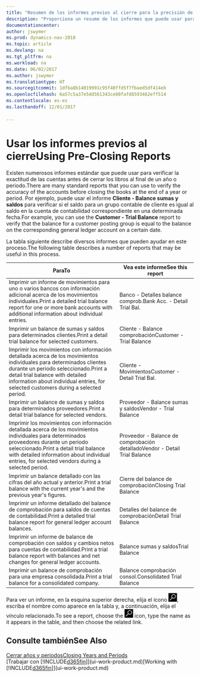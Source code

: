 ```yaml
---
title: "Resumen de los informes previos al cierre para la precisión de las cuentas"
description: "Proporciona un resume de los informes que puede usar para verificar la exactitud de las cuentas antes de cerrar los libros al final de un año o periodo."
documentationcenter: 
author: jswymer
ms.prod: dynamics-nav-2018
ms.topic: article
ms.devlang: na
ms.tgt_pltfrm: na
ms.workload: na
ms.date: 06/02/2017
ms.author: jswymer
ms.translationtype: HT
ms.sourcegitcommit: 1dfba8b14019991c95f40ffd5f7fbaed5df414eb
ms.openlocfilehash: 6a57c5a37e5dd561343ce08fafd8593462eff514
ms.contentlocale: es-es
ms.lasthandoff: 12/01/2017

---
```

# <a name="using-pre-closing-reports"></a><span data-ttu-id="e1c3f-103">Usar los informes previos al cierre</span><span class="sxs-lookup"><span data-stu-id="e1c3f-103">Using Pre-Closing Reports</span></span>
<span data-ttu-id="e1c3f-104">Existen numerosos informes estándar que puede usar para verificar la exactitud de las cuentas antes de cerrar los libros al final de un año o periodo.</span><span class="sxs-lookup"><span data-stu-id="e1c3f-104">There are many standard reports that you can use to verify the accuracy of the accounts before closing the books at the end of a year or period.</span></span> <span data-ttu-id="e1c3f-105">Por ejemplo, puede usar el informe **Cliente - Balance sumas y saldos** para verificar si el saldo para un grupo contable de cliente es igual al saldo en la cuenta de contabilidad correspondiente en una determinada fecha.</span><span class="sxs-lookup"><span data-stu-id="e1c3f-105">For example, you can use the **Customer - Trial Balance** report to verify that the balance for a customer posting group is equal to the balance on the corresponding general ledger account on a certain date.</span></span>

<span data-ttu-id="e1c3f-106">La tabla siguiente describe diversos informes que pueden ayudar en este proceso.</span><span class="sxs-lookup"><span data-stu-id="e1c3f-106">The following table describes a number of reports that may be useful in this process.</span></span>

| <span data-ttu-id="e1c3f-107">Para</span><span class="sxs-lookup"><span data-stu-id="e1c3f-107">To</span></span> | <span data-ttu-id="e1c3f-108">Vea este informe</span><span class="sxs-lookup"><span data-stu-id="e1c3f-108">See this report</span></span> |
| --- | --- |
| <span data-ttu-id="e1c3f-109">Imprimir un informe de movimientos para uno o varios bancos con información adicional acerca de los movimientos individuales.</span><span class="sxs-lookup"><span data-stu-id="e1c3f-109">Print a detailed trial balance report for one or more bank accounts with additional information about individual entries.</span></span> |<span data-ttu-id="e1c3f-110">Banco - Detalles balance comprob.</span><span class="sxs-lookup"><span data-stu-id="e1c3f-110">Bank Acc. - Detail Trial Bal.</span></span> |
| <span data-ttu-id="e1c3f-111">Imprimir un balance de sumas y saldos para determinados clientes.</span><span class="sxs-lookup"><span data-stu-id="e1c3f-111">Print a detail trial balance for selected customers.</span></span> |<span data-ttu-id="e1c3f-112">Cliente - Balance comprobación</span><span class="sxs-lookup"><span data-stu-id="e1c3f-112">Customer - Trial Balance</span></span> |
| <span data-ttu-id="e1c3f-113">Imprimir los movimientos con información detallada acerca de los movimientos individuales para determinados clientes durante un periodo seleccionado.</span><span class="sxs-lookup"><span data-stu-id="e1c3f-113">Print a detail trial balance with detailed information about individual entries, for selected customers during a selected period.</span></span> |<span data-ttu-id="e1c3f-114">Cliente - Movimientos</span><span class="sxs-lookup"><span data-stu-id="e1c3f-114">Customer - Detail Trial Bal.</span></span> |
| <span data-ttu-id="e1c3f-115">Imprimir un balance de sumas y saldos para determinados proveedores.</span><span class="sxs-lookup"><span data-stu-id="e1c3f-115">Print a detail trial balance for selected vendors.</span></span> |<span data-ttu-id="e1c3f-116">Proveedor - Balance sumas y saldos</span><span class="sxs-lookup"><span data-stu-id="e1c3f-116">Vendor - Trial Balance</span></span> |
| <span data-ttu-id="e1c3f-117">Imprimir los movimientos con información detallada acerca de los movimientos individuales para determinados proveedores durante un periodo seleccionado.</span><span class="sxs-lookup"><span data-stu-id="e1c3f-117">Print a detail trial balance with detailed information about individual entries, for selected vendors during a selected period.</span></span> |<span data-ttu-id="e1c3f-118">Proveedor - Balance de comprobación detallado</span><span class="sxs-lookup"><span data-stu-id="e1c3f-118">Vendor - Detail Trial Balance</span></span> |
| <span data-ttu-id="e1c3f-119">Imprimir un balance detallado con las cifras del año actual y anterior.</span><span class="sxs-lookup"><span data-stu-id="e1c3f-119">Print a trial balance with the current year's and the previous year's figures.</span></span> |<span data-ttu-id="e1c3f-120">Cierre del balance de comprobación</span><span class="sxs-lookup"><span data-stu-id="e1c3f-120">Closing Trial Balance</span></span> |
| <span data-ttu-id="e1c3f-121">Imprimir un informe detallado del balance de comprobación para saldos de cuentas de contabilidad.</span><span class="sxs-lookup"><span data-stu-id="e1c3f-121">Print a detailed trial balance report for general ledger account balances.</span></span> |<span data-ttu-id="e1c3f-122">Detalles del balance de comprobación</span><span class="sxs-lookup"><span data-stu-id="e1c3f-122">Detail Trial Balance</span></span> |
| <span data-ttu-id="e1c3f-123">Imprimir un informe de balance de comprobación con saldos y cambios netos para cuentas de contabilidad.</span><span class="sxs-lookup"><span data-stu-id="e1c3f-123">Print a trial balance report with balances and net changes for general ledger accounts.</span></span> |<span data-ttu-id="e1c3f-124">Balance sumas y saldos</span><span class="sxs-lookup"><span data-stu-id="e1c3f-124">Trial Balance</span></span> |
| <span data-ttu-id="e1c3f-125">Imprimir un balance de comprobación para una empresa consolidada.</span><span class="sxs-lookup"><span data-stu-id="e1c3f-125">Print a trial balance for a consolidated company.</span></span> |<span data-ttu-id="e1c3f-126">Balance comprobación consol.</span><span class="sxs-lookup"><span data-stu-id="e1c3f-126">Consolidated Trial Balance</span></span> |

<span data-ttu-id="e1c3f-127">Para ver un informe, en la esquina superior derecha, elija el icono ![Buscar página o informe](media/ui-search/search_small.png "icono Buscar página o informe"), escriba el nombre como aparece en la tabla y, a continuación, elija el vínculo relacionado.</span><span class="sxs-lookup"><span data-stu-id="e1c3f-127">To see a report, choose the ![Search for Page or Report](media/ui-search/search_small.png "Search for Page or Report icon") icon, type the name as it appears in the table, and then choose the related link.</span></span>

## <a name="see-also"></a><span data-ttu-id="e1c3f-128">Consulte también</span><span class="sxs-lookup"><span data-stu-id="e1c3f-128">See Also</span></span>
[<span data-ttu-id="e1c3f-129">Cerrar años y periodos</span><span class="sxs-lookup"><span data-stu-id="e1c3f-129">Closing Years and Periods</span></span>](year-close-years-periods.md)  
<span data-ttu-id="e1c3f-130">[Trabajar con [!INCLUDE[d365fin](includes/d365fin_md.md)]](ui-work-product.md)</span><span class="sxs-lookup"><span data-stu-id="e1c3f-130">[Working with [!INCLUDE[d365fin](includes/d365fin_md.md)]](ui-work-product.md)</span></span>


